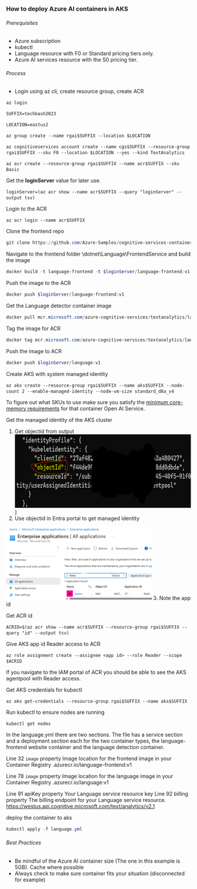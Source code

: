 ### How to deploy Azure AI containers in AKS

###### Prerequisites
- Azure subscription
- kubectl
- Language resource with F0 or Standard pricing tiers only.
- Azure AI services resource with the S0 pricing tier.

###### Process
- Login using az cli, create resource group, create ACR

```azurecli
az login
```

```azurecli
SUFFIX=techbash2023
```

```azurecli
LOCATION=eastus2
```

```azurecli
az group create --name rgai$SUFFIX --location $LOCATION
```

```azurecli
az cognitiveservices account create --name cgs$SUFFIX --resource-group rgai$SUFFIX --sku F0 --location $LOCATION --yes --kind TextAnalytics
```

```azurecli
az acr create --resource-group rgai$SUFFIX --name acr$SUFFIX --sku Basic
```

Get the **loginServer** value for later use.
```azurecli
loginServer=(az acr show --name acr$SUFFIX --query "loginServer" --output tsv)
```

Login to the ACR
```azurecli
az acr login --name acr$SUFFIX
```
Clone the frontend repo
```powershell
git clone https://github.com/Azure-Samples/cognitive-services-containers-samples
```

Navigate to the frontend folder \dotnet\Language\FrontendService and build the image
```powershell
docker build -t language-frontend -t $loginServer/language-frontend:v1 .
```

Push the image to the ACR
```powershell
docker push $loginServer/language-frontend:v1
```

Get the Language detector container image
```powershell
docker pull mcr.microsoft.com/azure-cognitive-services/textanalytics/language:latest
```

Tag the image for ACR
```powershell
docker tag mcr.microsoft.com/azure-cognitive-services/textanalytics/language:latest $loginServer/language:v1
```

Push the image to ACR
```powershell
docker push $loginServer/language:v1
```

Create AKS with system managed identity
```azurecli
az aks create --resource-group rgai$SUFFIX --name aks$SUFFIX --node-count 2 --enable-managed-identity --node-vm-size standard_d8a_v4
```

To figure out what SKUs to use make sure you satisfy the [minimum core-memory requirements](https://learn.microsoft.com/en-us/azure/ai-services/language-service/text-analytics-for-health/how-to/use-containers?tabs=language#host-computer-requirements-and-recommendations) for that container Open AI Service.

Get the managed identity of the AKS cluster
1. Get objectid from output
<img src="../img/aksmanagedid.png" height="200px" />]
2. Use objectid in Entra portal to get managed identity
<img src="../img/aksmanagedidentra.png" height="200px" />
3. Note the app id

Get ACR id
```azurecli
ACRID=$(az acr show --name acr$SUFFIX --resource-group rgai$SUFFIX --query "id" --output tsv)
```

Give AKS app id Reader access to ACR
```azurecli
az role assignment create --assignee <app id> --role Reader --scope $ACRID
```

If you navigate to the IAM portal of ACR you should be able to see the AKS agentpool with Reader access.

Get AKS credentials for kubectl
```azurecli
az aks get-credentials --resource-group rgai$SUFFIX --name aks$SUFFIX
```

Run kubectl to ensure nodes are running
```powershell
kubectl get nodes
```

In the language.yml there are two sections. The file has a service section and a deployment section each for the two container types, the language-frontend website container and the language detection container.

Line 32 ```image``` property Image location for the frontend image in your Container Registry
<container-registry-name>.azurecr.io/language-frontend:v1

Line 78 ```image``` property	Image location for the language image in your Container Registry
<container-registry-name>.azurecr.io/language:v1

Line 91
apiKey property	Your Language service resource key
Line 92
billing property	The billing endpoint for your Language service resource.
https://westus.api.cognitive.microsoft.com/text/analytics/v2.1

deploy the container to aks
```powershell
kubectl apply -f language.yml
```


###### Best Practices
- Be mindful of the Azure AI container size (The one in this example is 5GB). Cache where possible
- Always check to make sure container fits your situation (disconnected for example)